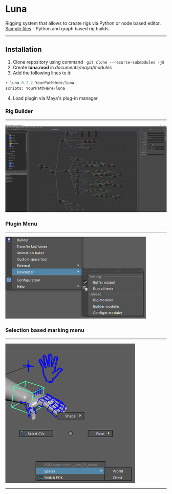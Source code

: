 # Luna
Rigging system that allows to create rigs via Python or node based editor. <br>
[Sample files](https://github.com/S0nic014/luna_sample_files) - Python and graph based rig builds.

---
## Installation
1. Clone repository using command
``` git clone --recurse-submodules -j8```
2. Create **luna.mod** in *documents/maya/modules*
3. Add the following lines to it:

```python
+ luna 0.2.2 YourPathHere/luna
scripts: YourPathHere/luna
```
4. Load plugin via Maya's plug-in manager
   

   

### Rig Builder
---
![Luna builder](docs/luna_builder.png)

### Plugin Menu
---
![Luna menu](docs/luna_menu.png)
### Selection based marking menu
---
![Luna marking menu](docs/luna_marking_menu.png)

---
